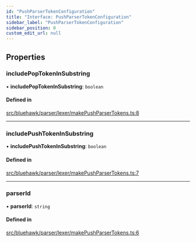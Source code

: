 ```yaml
---
id: "PushParserTokenConfiguration"
title: "Interface: PushParserTokenConfiguration"
sidebar_label: "PushParserTokenConfiguration"
sidebar_position: 0
custom_edit_url: null
---
```


## Properties

### includePopTokenInSubstring

• **includePopTokenInSubstring**: `boolean`

#### Defined in

[src/bluehawk/parser/lexer/makePushParserTokens.ts:8](https://github.com/mongodben/Bluehawk/blob/d355b52/src/bluehawk/parser/lexer/makePushParserTokens.ts#L8)

___

### includePushTokenInSubstring

• **includePushTokenInSubstring**: `boolean`

#### Defined in

[src/bluehawk/parser/lexer/makePushParserTokens.ts:7](https://github.com/mongodben/Bluehawk/blob/d355b52/src/bluehawk/parser/lexer/makePushParserTokens.ts#L7)

___

### parserId

• **parserId**: `string`

#### Defined in

[src/bluehawk/parser/lexer/makePushParserTokens.ts:6](https://github.com/mongodben/Bluehawk/blob/d355b52/src/bluehawk/parser/lexer/makePushParserTokens.ts#L6)
